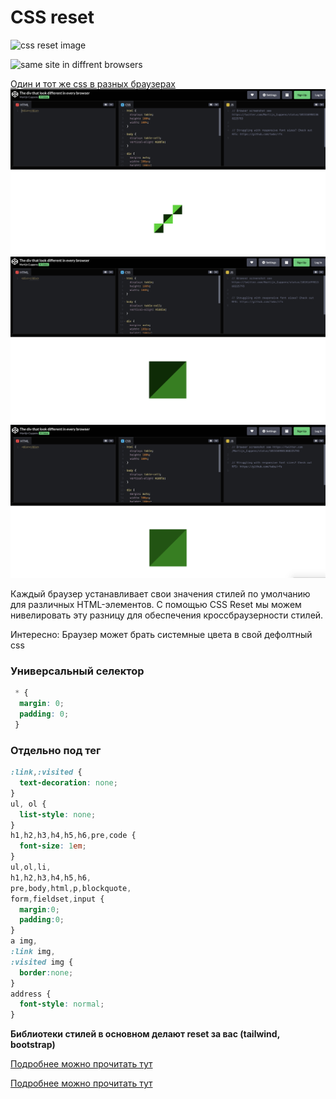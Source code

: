  # CSS reset

![css reset image](https://habrastorage.org/getpro/habr/post_images/0a6/db1/044/0a6db1044139e12a54d91eeb580387e7.png)

![same site in diffrent browsers](https://habrastorage.org/r/w1560/getpro/habr/upload_files/cee/26c/3bd/cee26c3bd94b9259cc4e56cb01b05a0a.png)

[Один и тот же css в разных браузерах](https://codepen.io/MartijnCuppens/pen/MXojmw)
![chome](./safari.png)
![chome](./chome.png)
![chome](./firefox.png)

Каждый браузер устанавливает свои значения стилей по умолчанию для различных HTML-элементов. С помощью CSS Reset мы можем нивелировать эту разницу для обеспечения кроссбраузерности стилей.

Интересно: Браузер может брать системные цвета в свой дефолтный css

### Универсальный селектор  
```css
 * {
  margin: 0;
  padding: 0;
 }
```


### Отдельно под тег
```css
:link,:visited { 
  text-decoration: none; 
}
ul, ol { 
  list-style: none; 
}
h1,h2,h3,h4,h5,h6,pre,code { 
  font-size: 1em; 
}
ul,ol,li,
h1,h2,h3,h4,h5,h6,
pre,body,html,p,blockquote,
form,fieldset,input { 
  margin:0; 
  padding:0; 
}
a img,
:link img,
:visited img {
  border:none; 
}
address { 
  font-style: normal;
}
```

**Библиотеки стилей в основном делают reset за вас (tailwind, bootstrap)**

[Подробнее можно прочитать тут](https://habr.com/ru/articles/45296/)

[Подробнее можно прочитать тут](https://habr.com/ru/companies/otus/articles/580442/) 
